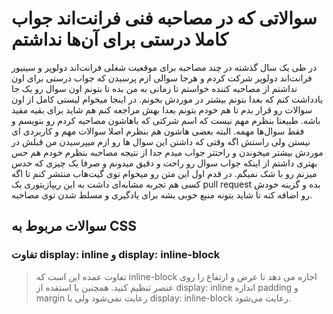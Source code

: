 # سوالاتی که در مصاحبه فنی فرانت‌اند جواب کاملا درستی برای آن‌ها نداشتم
در طی یک سال گذشته در چند مصاحبه برای موقعیت شغلی فرانت‌اند دولوپر و سینیور فرانت‌اند دولوپر شرکت کردم و هرجا سوالی ازم پرسیدن که جواب درستی برای اون نداشتم از مصاحبه کننده خواستم تا زمانی به من بده تا بتونم اون سوال رو یک جا یادداشت کنم که بعدا بتونم بیشتر در موردش بخونم. 
در اینجا میخوام لیستی کامل از اون سوالات رو قرار بدم تا هم خودم بتونم بعدا بهش مراجعه کنم هم شاید برای بقیه مفید باشه.
طبیعتا بنظرم مهم نیست که اسم شرکتی که باهاشون مصاحبه کردم رو بنویسم و فقط سوال‌ها مهمه. البته بعضی هاشون هم بنظرم اصلا سوالات مهم و کاربردی ای نیستن ولی راستش اگه وقتی که داشتن این سوال ها رو ازم میپرسیدن من قبلش در موردش بیشتر میخوندن و راحتتر جواب میدم جدا از نتیجه مصاحبه بنظرم خودم هم حس بهتری داشتم از اینکه جواب سوال رو راحت و دقیق میدونم و صرفا یک چیزی که حدس میزنم رو با شک نمیگم.
در قدم اول این متن رو میخوام توی گیت‌هاب منتشر کنم تا اگه کسی هم تجربه مشابه‌ای داشت به این ریپازیتوری یک pull request بده و گزینه خودش رو اضافه کنه تا شاید بتونه منبع خوبی بشه برای یادگیری و مسلط شدن توی مصاحبه.
## سوالات مربوط به CSS
### تفاوت display: inline و display: inline-block
>  تفاوت عمده این است که inline-block اجازه می دهد تا عرض و ارتفاع را روی عنصر تنظیم کنید. همچنین با استفده از display: inline اندازه padding و margin رعایت نمی‌شود ولی با display: inline-block رعایت می‌شود.
